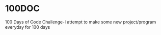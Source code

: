 # 100DOC
100 Days of Code Challenge-I attempt to make some new project/program everyday for 100 days
